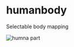 # humanbody

Selectable body mapping


![humna part](https://github.com/abusufiancse/HumanBodyPart/assets/68639263/261b60f9-2780-450f-b6a2-af32d1d43ef2)
